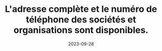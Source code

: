 ---
N: '100'
Rubrique: Identification et contact
title: L'adresse complète et le numéro de téléphone des sociétés et organisations sont disponibles. 
detail: L'adresse complète et le numéro de téléphone des sociétés et organisations sont disponibles depuis toutes les pages du site. 
abstract: 
categories: [" Identification et contact"]
agrege: O4100-E014
opquast: '4 100'
indiceebook: '14'
description: "Règle n° 014"
before: "013"
weight: "014"
after: "015"
actif: '1'
layout: rules
date: 2023-09-28
tags: ["", ""]
objectif: ["", ""]
Meo: [""]
Controle: [""
]
epubcheck: 
ace: 
Source: ["Opquast"]
Referentiel: [""]
Steps: ["", ""]
---